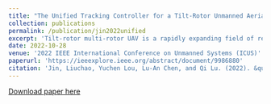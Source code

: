 ```yaml
---
title: "The Unified Tracking Controller for a Tilt-Rotor Unmanned Aerial Vehicle Based on the Dual Quaternion"
collection: publications
permalink: /publication/jin2022unified
excerpt: 'Tilt-rotor multi-rotor UAV is a rapidly expanding field of research due to its benefits of full actuation, high force and torque capabilities, and great efficiency of hovering. The current controllers of tilt-rotor multi-rotor UAVs are primarily based on the Cartesian coordinate system to describe the position combined with the classical Euler angle approach, the direction cosine matrix or the quaternion to represent the attitude, which makes control lose its mathematical simplicity and has some singularity cases. In this paper, the system modelling of a tilt-rotor multi-rotor UAV using the unit dual quaternion is presented and a novel PID feedback linearization tracker is proposed. The developed controller has advantages of singularity free, attitude/position coupled motion tracking, and robustness to external disturbance. Applying the Laplace transform, the stability analysis is conducted by analyzing the poles and zeros of the closed-loop system. Simulation studies including the 6 DoF trajectory tracking and disturbance rejection are also performed to demonstrate the effectiveness of the proposed method. The simulation results illustrate that the proposed PID feedback linearization tracker has good tracking performance for both position and attitude and strong robustness against disturbance.'
date: 2022-10-28
venue: '2022 IEEE International Conference on Unmanned Systems (ICUS)'
paperurl: 'https://ieeexplore.ieee.org/abstract/document/9986880'
citation: 'Jin, Liuchao, Yuchen Lou, Lu-An Chen, and Qi Lu. (2022). &quot;The Unified Tracking Controller for a Tilt-Rotor Unmanned Aerial Vehicle Based on the Dual Quaternion.&quot; <i>2022 IEEE International Conference on Unmanned Systems (ICUS)</i>.'
---
```


[Download paper here](http://Liuchao-JIN.github.io/files/jin2022unified.pdf)
